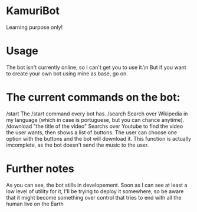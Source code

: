 # KamuriBot
Learning purpose only!

# Usage
The bot isn't currently online, so I can't get you to use it.\n
But if you want to create your own bot using mine as base, go on.

# The current commands on the bot:
/start
The /start command every bot has.
/search
Search over Wikipedia in my language (which in case is portuguese, but you can chance anytime).
/download "the title of the video"
Searchs over Youtube to find the video the user wants, then shows a list of buttons.
The user can choose one option with the buttons and the bot will download it.
This function is actually imcomplete, as the bot doesn't send the music to the user.

# Further notes
As you can see, the bot stills in developement. Soon as I can see at least a low level of utility
for it, I'll be trying to deploy it somewhere, so be aware that it might become something over control
that tries to end with all the human live on the Earth
